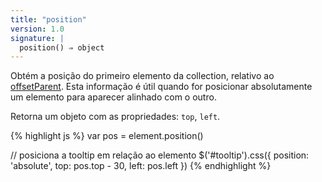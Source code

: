 ```yaml
---
title: "position"
version: 1.0
signature: |
  position() ⇒ object
---
```


Obtém a posição do primeiro elemento da collection, relativo ao
[offsetParent](#offsetParent). Esta informação é útil quando for
posicionar absolutamente um elemento para aparecer alinhado com o outro.

Retorna um objeto com as propriedades: `top`, `left`.

{% highlight js %}
var pos = element.position()

// posiciona a tooltip em relação ao elemento
$('#tooltip').css({
  position: 'absolute',
  top: pos.top - 30,
  left: pos.left
})
{% endhighlight %}
